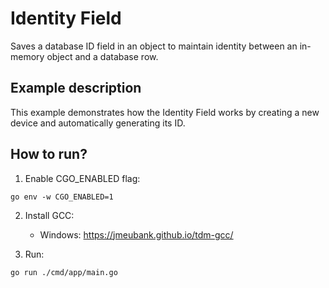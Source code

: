 # Identity Field

Saves a database ID field in an object to maintain identity between an in-memory object and a database row.

## Example description

This example demonstrates how the Identity Field works by creating a new device and automatically generating its ID.

## How to run?

1. Enable CGO_ENABLED flag:

```
go env -w CGO_ENABLED=1
```

2. Install GCC:

   - Windows: https://jmeubank.github.io/tdm-gcc/

3. Run:

```
go run ./cmd/app/main.go
```
